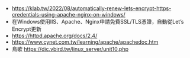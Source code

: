 

# 
- https://klab.tw/2022/08/automatically-renew-lets-encrypt-https-credentials-using-apache-nginx-on-windows/
- 在Windows使用IIS、Apache、Nginx申請免費SSL/TLS憑證，自動從Let’s Encrypt更新
- https://httpd.apache.org/docs/2.4/
- https://www.cynet.com.tw/learning/apache/apachedoc.htm
- 鳥歌 https://dic.vbird.tw/linux_server/unit10.php
